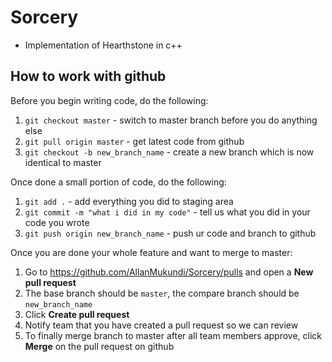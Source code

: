 # Sorcery
 * Implementation of Hearthstone in c++
 

## How to work with github

Before you begin writing code, do the following:
1. `git checkout master` - switch to master branch before you do anything else
2. `git pull origin master` - get latest code from github
3. `git checkout -b new_branch_name` - create a new branch which is now identical to master

Once done a small portion of code, do the following:
1. `git add .` - add everything you did to staging area
2. `git commit -m "what i did in my code"` - tell us what you did in your code you wrote
3. `git push origin new_branch_name` - push ur code and branch to github

Once you are done your whole feature and want to merge to master:
1. Go to https://github.com/AllanMukundi/Sorcery/pulls and open a **New pull request**
2. The base branch should be `master`, the compare branch should be `new_branch_name`
3. Click **Create pull request**
4. Notify team that you have created a pull request so we can review
5. To finally merge branch to master after all team members approve, click **Merge** on the pull request on github

